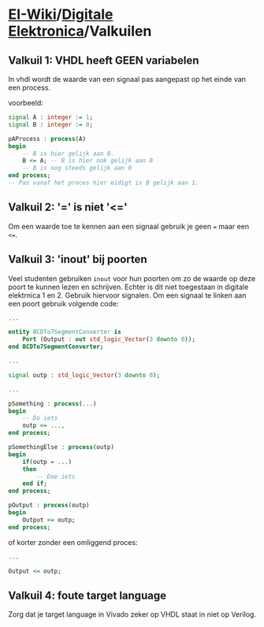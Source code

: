 # [EI-Wiki](..)/[Digitale Elektronica](Home)/Valkuilen

## Valkuil 1: VHDL heeft GEEN variabelen
In vhdl wordt de waarde van een signaal pas aangepast op het einde van een process.

voorbeeld:
```vhdl
signal A : integer := 1;
signal B : integer := 0;

pAProcess : process(A)
begin
    -- B is hier gelijk aan 0.
    B <= A; -- B is hier ook gelijk aan 0
    -- B is nog steeds gelijk aan 0
end process;
-- Pas vanaf het proces hier eidigt is B gelijk aan 1.
```

## Valkuil 2: '=' is niet '<='
Om een waarde toe te kennen aan een signaal gebruik je geen `=` maar een `<=`.

## Valkuil 3: 'inout' bij poorten
Veel studenten gebruiken `inout` voor hun poorten om zo de waarde op deze poort te kunnen lezen en schrijven. Echter is dit niet toegestaan in digitale elektrnica 1 en 2. Gebruik hiervoor signalen. Om een signaal te linken aan een poort gebruik volgende code:

```vhdl
...

entity BCDTo7SegmentConverter is
    Port (Output : out std_logic_Vector(3 downto 0));
end BCDTo7SegmentConverter;

...

signal outp : std_logic_Vector(3 downto 0);

...

pSomething : process(...)
begin
    -- Do iets
    outp <= ...,
end process;

pSomethingElse : process(outp)
begin
    if(outp = ...)
    then
        -- Doe iets
    end if;
end process;

pOutput : process(outp)
begin
    Output <= outp;
end process;
```

of korter zonder een omliggend proces:
```vhdl
...

Output <= outp;
```

## Valkuil 4: foute target language
Zorg dat je target language in Vivado zeker op VHDL staat in niet op Verilog.



